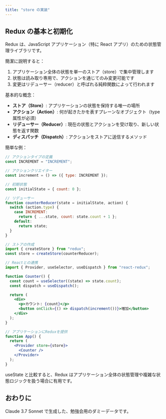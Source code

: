```yaml
---
title: "store の実装"
---
```


## Redux の基本と初期化

Redux は、JavaScript アプリケーション（特に React アプリ）のための状態管理ライブラリです。

簡潔に説明すると：

1. アプリケーション全体の状態を単一のストア（store）で集中管理します
2. 状態は読み取り専用で、アクションを通じてのみ変更可能です
3. 変更はリデューサー（reducer）と呼ばれる純粋関数によって行われます

基本的な概念：

- **ストア（Store）**: アプリケーションの状態を保持する唯一の場所
- **アクション（Action）**: 何が起きたかを表すプレーンなオブジェクト（type 属性が必須）
- **リデューサー（Reducer）**: 現在の状態とアクションを受け取り、新しい状態を返す関数
- **ディスパッチ（Dispatch）**: アクションをストアに送信するメソッド

簡単な例：

```jsx
// アクションタイプの定義
const INCREMENT = "INCREMENT";

// アクションクリエイター
const increment = () => ({ type: INCREMENT });

// 初期状態
const initialState = { count: 0 };

// リデューサー
function counterReducer(state = initialState, action) {
  switch (action.type) {
    case INCREMENT:
      return { ...state, count: state.count + 1 };
    default:
      return state;
  }
}

// ストアの作成
import { createStore } from "redux";
const store = createStore(counterReducer);

// Reactとの連携
import { Provider, useSelector, useDispatch } from "react-redux";

function Counter() {
  const count = useSelector((state) => state.count);
  const dispatch = useDispatch();

  return (
    <div>
      <p>カウント: {count}</p>
      <button onClick={() => dispatch(increment())}>増加</button>
    </div>
  );
}

// アプリケーションにReduxを提供
function App() {
  return (
    <Provider store={store}>
      <Counter />
    </Provider>
  );
}
```

useState と比較すると、Redux はアプリケーション全体の状態管理や複雑な状態ロジックを扱う場合に有用です。

## おわりに

Claude 3.7 Sonnet で生成した、勉強会用のダミーデータです。
